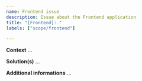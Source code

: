 ```yaml
---
name: Frontend issue
description: Issue about the Frontend application
title: "[Frontend]: "
labels: ["scope/frontend"]

---
```


**Context**
...

**Solution(s)**
...

**Additional informations**
...
